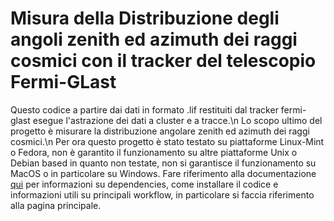 # Misura della Distribuzione degli angoli zenith ed azimuth dei raggi cosmici con il tracker del telescopio Fermi-GLast
Questo codice a partire dai dati in formato .lif restituiti dal tracker fermi-glast esegue l'astrazione dei dati a cluster e a tracce.\n
Lo scopo ultimo del progetto è misurare la distribuzione angolare zenith ed azimuth dei raggi cosmici.\n
Per ora questo progetto è stato testato su piattaforme Linux-Mint o Fedora, non è garantito il funzionamento su altre piattaforme Unix o Debian based in quanto non testate, non si garantisce il funzionamento su MacOS o in particolare su Windows.
Fare riferimento alla documentazione [qui](https://lapo01.github.io/Glast-Tracker-CosmicRayDistribution/html/index.html) per informazioni su dependencies, come installare il codice e informazioni utili su principali workflow, in particolare si faccia riferimento alla pagina principale.



